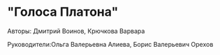 # "Голоса Платона"
Авторы: Дмитрий Воинов, Крючкова Варвара

Руководители:Ольга Валерьевна Алиева, Борис Валерьевич Орехов


